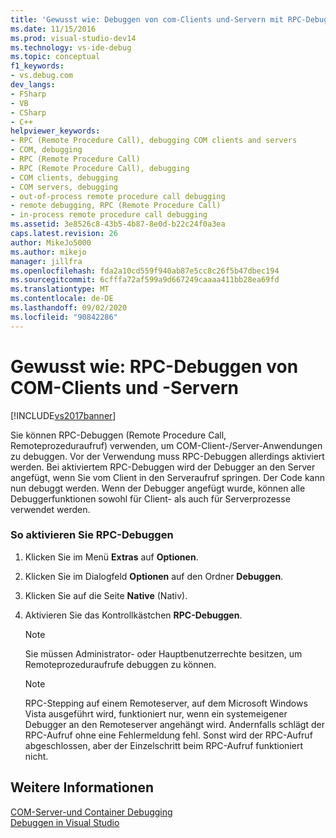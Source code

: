 ```yaml
---
title: 'Gewusst wie: Debuggen von com-Clients und-Servern mit RPC-Debugging | Microsoft-Dokumentation'
ms.date: 11/15/2016
ms.prod: visual-studio-dev14
ms.technology: vs-ide-debug
ms.topic: conceptual
f1_keywords:
- vs.debug.com
dev_langs:
- FSharp
- VB
- CSharp
- C++
helpviewer_keywords:
- RPC (Remote Procedure Call), debugging COM clients and servers
- COM, debugging
- RPC (Remote Procedure Call)
- RPC (Remote Procedure Call), debugging
- COM clients, debugging
- COM servers, debugging
- out-of-process remote procedure call debugging
- remote debugging, RPC (Remote Procedure Call)
- in-process remote procedure call debugging
ms.assetid: 3e8526c8-43b5-4b87-8e0d-b22c24f0a3ea
caps.latest.revision: 26
author: MikeJo5000
ms.author: mikejo
manager: jillfra
ms.openlocfilehash: fda2a10cd559f940ab87e5cc8c26f5b47dbec194
ms.sourcegitcommit: 6cfffa72af599a9d667249caaaa411bb28ea69fd
ms.translationtype: MT
ms.contentlocale: de-DE
ms.lasthandoff: 09/02/2020
ms.locfileid: "90842286"
---
```

# <a name="how-to-debug-com-clients-and-servers-using-rpc-debugging"></a>Gewusst wie: RPC-Debuggen von COM-Clients und -Servern
[!INCLUDE[vs2017banner](../includes/vs2017banner.md)]

Sie können RPC-Debuggen (Remote Procedure Call, Remoteprozeduraufruf) verwenden, um COM-Client-/Server-Anwendungen zu debuggen. Vor der Verwendung muss RPC-Debuggen allerdings aktiviert werden. Bei aktiviertem RPC-Debuggen wird der Debugger an den Server angefügt, wenn Sie vom Client in den Serveraufruf springen. Der Code kann nun debuggt werden. Wenn der Debugger angefügt wurde, können alle Debuggerfunktionen sowohl für Client- als auch für Serverprozesse verwendet werden.  
  
### <a name="to-enable-rpc-debugging"></a>So aktivieren Sie RPC-Debuggen  
  
1. Klicken Sie im Menü **Extras** auf **Optionen**.  
  
2. Klicken Sie im Dialogfeld **Optionen** auf den Ordner **Debuggen**.  
  
3. Klicken Sie auf die Seite **Native** (Nativ).  
  
4. Aktivieren Sie das Kontrollkästchen **RPC-Debuggen**.  
  
    > [!NOTE]
    > Sie müssen Administrator- oder Hauptbenutzerrechte besitzen, um Remoteprozeduraufrufe debuggen zu können.  
  
    > [!NOTE]
    > RPC-Stepping auf einem Remoteserver, auf dem Microsoft Windows Vista ausgeführt wird, funktioniert nur, wenn ein systemeigener Debugger an den Remoteserver angehängt wird. Andernfalls schlägt der RPC-Aufruf ohne eine Fehlermeldung fehl. Sonst wird der RPC-Aufruf abgeschlossen, aber der Einzelschritt beim RPC-Aufruf funktioniert nicht.  
  
## <a name="see-also"></a>Weitere Informationen  
 [COM-Server-und Container Debugging](../debugger/com-server-and-container-debugging.md)   
 [Debuggen in Visual Studio](../debugger/debugging-in-visual-studio.md)
